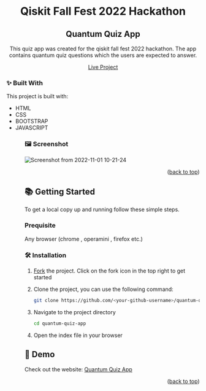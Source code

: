 <div id="top"></div>

<div align="center">
  <h1>Qiskit Fall Fest 2022 Hackathon</h1>
  <h2>Quantum Quiz App </h2>
  <p>This quiz app was created for the qiskit fall fest 2022 hackathon. The app contains quantum quiz questions which the users are expected to answer. </p>

  <p  align="center">
    <a href="https://qiskitquiz.netlify.app/">Live Project</a>
  </p>

 <!-- <img alt="GitHub Repo stars" src="https://img.shields.io/github/stars/JC-Coder/quantum-quiz-app">
  <img alt="contributors" src="https://img.shields.io/github/contributors/JC-Coder/quantum-quiz-app">
  <img alt="GitHub Repo forks" src="https://img.shields.io/github/forks/JC-Coder/quantum-quiz-app">
  <img alt="issues" src="https://img.shields.io/github/issues/JC-Coder/quantum-quiz-app"> </br> -->

</div>

### ✨ Built With

This project is built with:
<ul>
  <li> HTML </li>
  <li> CSS </li>
  <li> BOOTSTRAP </li>
  <li> JAVASCRIPT </li>
<ul>

### 🖼️ Screenshot

![Screenshot from 2022-11-01 10-21-24](https://user-images.githubusercontent.com/99423608/199208330-5782ef9d-7c6b-4035-a491-531e09c61241.png)


<p align="right">(<a href="#top">back to top</a>)</p>

## 📚 Getting Started

To get a local copy up and running follow these simple steps.

### Prequisite 
Any browser (chrome , operamini , firefox etc.)

### 🛠️ Installation

1. [Fork](https://github.com/JC-Coder/quantum-quiz-app/fork) the project. Click on the fork icon in the top right to get started
2. Clone the project, you can use the following command:

   ```bash
   git clone https://github.com/<your-github-username>/quantum-quiz-app
   ```

3. Navigate to the project directory

   ```bash
   cd quantum-quiz-app
   ```

4. Open the index file in your browser 

## 🎨 Demo

Check out the website: [Quantum Quiz App](https://qiskitquiz.netlify.app/)

<p align="right">(<a href="#top">back to top</a>)</p>
